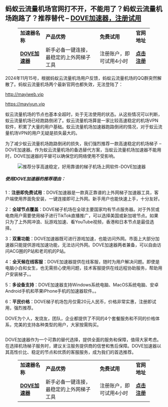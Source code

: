 ## 蚂蚁云流量机场官网打不开，不能用了？蚂蚁云流量机场跑路了？推荐替代 – [DOVE加速器，注册试用](https://dove8.cc/a.php?asbcbO1PCgF)

<!-- wp:table -->
<figure class="wp-block-table"><table class="has-fixed-layout"><tbody><tr><td><strong>加速器名称</strong></td><td><strong>产品优势</strong></td><td><strong>免费试用</strong></td><td><strong>官网地址</strong></td></tr><tr><td><strong><a href="https://tgjkdjfk.top/a.php?amawx2CyMVa2" target="_blank" rel="noreferrer noopener">DOVE加速器</a></strong></td><td>新手必备一键连接，最稳定的上外网梯子工具</td><td>注册账户，即可试用4小时</td><td><strong><a href="https://tgjkdjfk.top/a.php?amawx2CyMVa2" target="_blank" rel="noreferrer noopener">点击注册</a></strong></td></tr></tbody></table></figure>
<!-- /wp:table -->

<!-- wp:paragraph -->
<p>2024年11月15号，根据蚂蚁云流量机场用户反馈，蚂蚁云流量机场的QQ群突然解散了。蚂蚁云流量机场两个最新官网也都失效，无法登陆了：</p>
<!-- /wp:paragraph -->

<!-- wp:paragraph -->
<p><a href="http://mayiweb.vip海外访问https://mayiyun.vip">http://mayiweb.vip</a></p>
<!-- /wp:paragraph -->

<!-- wp:paragraph -->
<p><a href="http://mayiweb.vip海外访问https://mayiyun.vip">https://mayiyun.vip</a></p>
<!-- /wp:paragraph -->

<!-- wp:paragraph -->
<p>蚁云流量机场的节点也基本全超时，处于无法使用的状态。从这些情况可以判断，蚁云流量机场已经跑路倒闭了。蚁云流量机场算是一家比较高速稳定的机场VPN软件，积累了大量的用户基础。蚁云流量机场加速器跑路倒闭的情况，对于蚁云流量机场VPN的用户无疑是损失最大的。</p>
<!-- /wp:paragraph -->

<!-- wp:paragraph -->
<p>为了减少蚁云流量机场跑路倒闭的损失，我们强烈推荐一款高速稳定的机场梯子 – DOVE加速器。作为蚁云流量机场的备选替代方案，当蚁云流量机场加速器不能用时，DOVE加速器的平替可以确保您的网络使用不受影响。</p>
<!-- /wp:paragraph -->

<!-- wp:image -->
<figure class="wp-block-image"><img src="https://www.leavescn.com/Files/images/20240404/4aed85a3336f4c30a3af1defe963e8d5.png" alt="推荐分享高速稳定，好用靠谱的梯子机场上网软件-DOVE加速器"/></figure>
<!-- /wp:image -->

<!-- wp:heading {"level":5} -->
<h5 class="wp-block-heading"><strong>使用DOVE加速器的推荐理由：</strong></h5>
<!-- /wp:heading -->

<!-- wp:paragraph -->
<p>1：<strong>注册即免费试用</strong>：DOVE加速器是一款真正靠谱的上外网梯子加速器工具，客户端使用界面免安装，一键连接即可上外网。新手用户也能快速上手，十分友好。</p>
<!-- /wp:paragraph -->

<!-- wp:paragraph -->
<p>2：<strong>全球节点覆盖</strong>：DOVE梯子机场在全球主要国家均有节点服务器。对于外贸或电商用户需要使用梯子进行TikTok直播推广，可以选择美国或新加坡节点。如果只为了上外网冲浪、玩游戏加速、看YouTube视频，香港和日本节点是最佳选择。</p>
<!-- /wp:paragraph -->

<!-- wp:paragraph -->
<p>3：<strong>双重功能</strong>：DOVE加速器既可进行游戏加速，也能访问外网。市面上大部分加速器只能提供游戏加速功能，无法访问外网。DOVE加速器两者兼备，可以自由访问ACG圈的P站和老司机的P站。</p>
<!-- /wp:paragraph -->

<!-- wp:paragraph -->
<p>4：<strong>全天候在线客服</strong>：DOVE加速器提供在线客服，随时为用户解决问题。即使是电脑小白和女生，也无需担心使用问题，技术客服提供在线远程协助服务，帮助用户安装梯子。。</p>
<!-- /wp:paragraph -->

<!-- wp:paragraph -->
<p>5：<strong>多设备支持</strong>：DOVE加速器支持Windows系统电脑、MacOS系统电脑、安卓Android手机和苹果iPhone手机的加速器软件。。</p>
<!-- /wp:paragraph -->

<!-- wp:paragraph -->
<p>6：<strong>平民价格</strong>：DOVE梯子机场包月仅需20元人民币，价格非常实惠，注册即试用，强烈推荐。</p>
<!-- /wp:paragraph -->

<!-- wp:paragraph -->
<p>DOVE为个人，发烧友，团队，企业都提供了不同的4个套餐服务和不同的价格体系，完美的支持各种类型的用户，大家按需购买。</p>
<!-- /wp:paragraph -->

<!-- wp:image -->
<figure class="wp-block-image"><img src="https://www.leavescn.com/Files/images/20240313/38976147c1654a4d9756267846a9c8f3.png" alt=""/></figure>
<!-- /wp:image -->

<!-- wp:paragraph -->
<p>DOVE加速器作为一个可靠的替代选择，提供全面的服务和保障，值得大家考虑。在选择机场梯子服务时，建议关注服务提供商的信誉和售后保障。DOVE加速器以其高性价比、稳定的节点和优质的客服服务，成为我们的首选推荐。</p>
<!-- /wp:paragraph -->

<!-- wp:table -->
<figure class="wp-block-table"><table class="has-fixed-layout"><tbody><tr><td><strong>加速器名称</strong></td><td><strong>产品优势</strong></td><td><strong>免费试用</strong></td><td><strong>官网地址</strong></td></tr><tr><td><strong><a href="https://lemontalking.info/archives/41" target="_blank" rel="noreferrer noopener">DOVE加速器</a></strong></td><td>新手必备一键连接，最稳定的上外网梯子工具</td><td>注册账户，即可试用4小时</td><td><strong><a href="https://tgjkdjfk.top/a.php?amawx2CyMVa2" target="_blank" rel="noreferrer noopener">点击注册</a></strong></td></tr></tbody></table></figure>
<!-- /wp:table -->

<!-- wp:paragraph -->
<p></p>
<!-- /wp:paragraph -->
